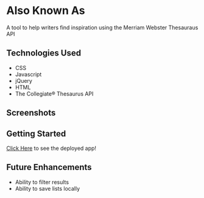 
# Also Known As

A tool to help writers find inspiration using the Merriam Webster Thesauraus API

## Technologies Used
- CSS
- Javascript
- jQuery
- HTML
- The Collegiate® Thesaurus API

## Screenshots

## Getting Started
[Click Here](https://sjlelait.github.io/also-knows-as/) to see the deployed app!

## Future Enhancements
- Ability to filter results 
- Ability to save lists locally





